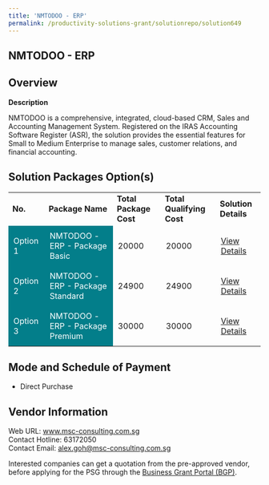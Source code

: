 ```yaml
---
title: 'NMTODOO - ERP'
permalink: /productivity-solutions-grant/solutionrepo/solution649
---
```


## NMTODOO - ERP

## Overview

**Description**

NMTODOO is a comprehensive, integrated, cloud-based CRM, Sales and Accounting Management System. Registered on the IRAS Accounting Software Register (ASR), the solution provides the essential features for Small to Medium Enterprise to manage sales, customer relations, and financial accounting.


## Solution Packages Option(s)

<table>
<tr>
<td><b>No.</b></td>
<td><b>Package Name</b></td>
<td><b>Total Package Cost</b></td>
<td><b>Total Qualifying Cost</b></td>
<td><b>Solution Details</b></td>
</tr>
<tr>
<td style='padding: 10px; background-color: #037E8A; color: #FFFFFF;'>Option 1</td>
<td style='padding: 10px; background-color: #037E8A; color: #FFFFFF;'>NMTODOO - ERP  - Package Basic</td>
<td style='padding: 10px;'>20000</td>
<td style='padding: 10px;'>20000</td>
<td style='padding: 10px;'><a href='https://www.gobusiness.gov.sg/images/psg/DesensitisedNeuMediaAnnex3CRwef12August2021-_Part_1.pdf' target='_blank'>View Details</a></td>
</tr>
<tr>
<td style='padding: 10px; background-color: #037E8A; color: #FFFFFF;'>Option 2</td>
<td style='padding: 10px; background-color: #037E8A; color: #FFFFFF;'>NMTODOO - ERP  - Package Standard</td>
<td style='padding: 10px;'>24900</td>
<td style='padding: 10px;'>24900</td>
<td style='padding: 10px;'><a href='https://www.gobusiness.gov.sg/images/psg/DesensitisedNeuMediaAnnex3CRwef12August2021-_Part_2.pdf' target='_blank'>View Details</a></td>
</tr>
<tr>
<td style='padding: 10px; background-color: #037E8A; color: #FFFFFF;'>Option 3</td>
<td style='padding: 10px; background-color: #037E8A; color: #FFFFFF;'>NMTODOO - ERP  - Package Premium</td>
<td style='padding: 10px;'>30000</td>
<td style='padding: 10px;'>30000</td>
<td style='padding: 10px;'><a href='https://www.gobusiness.gov.sg/images/psg/DesensitisedNeuMediaAnnex3CRwef12August2021-_Part_3.pdf' target='_blank'>View Details</a></td>
</tr>
</table>

## Mode and Schedule of Payment

 - Direct Purchase

## Vendor Information

 Web URL: www.msc-consulting.com.sg <br>Contact Hotline: 63172050 <br>Contact Email: alex.goh@msc-consulting.com.sg <br>

Interested companies can get a quotation from the pre-approved vendor, before applying for the PSG through the <a href='https://www.businessgrants.gov.sg/' target='_blank' rel='noopener'>Business Grant Portal (BGP)</a>.

<script src="/jquery/resize-tables.js"></script>
